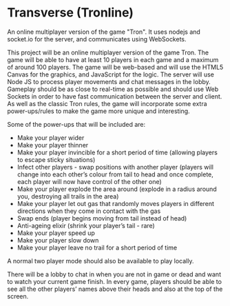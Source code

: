 Transverse (Tronline)
===============

An online multiplayer version of the game "Tron". It uses nodejs and socket.io for the server, and communicates using WebSockets.

This project will be an online multiplayer version of the game Tron.
The game will be able to have at least 10 players in each game and a maximum of around 100 players.
The game will be web-based and will use the HTML5 Canvas for the graphics, and JavaScript for the logic.
The server will use Node JS to process player movements and chat messages in the lobby.
Gameplay should be as close to real-time as possible and should use Web Sockets in order to have fast communication between the server and client.
As well as the classic Tron rules, the game will incorporate some extra power-ups/rules to make the game more unique and interesting.

Some of the power-ups that will be included are:
* Make your player wider
* Make your player thinner
* Make your player invincible for a short period of time (allowing players to escape sticky situations)
* Infect other players - swap positions with another player (players will change into each other’s colour from tail to head and once complete, each player will now have control of the other one)
* Make your player explode the area around (explode in a radius around you, destroying all trails in the area)
* Make your player let out gas that randomly moves players in different directions when they come in contact with the gas
* Swap ends (player begins moving from tail instead of head)
* Anti-ageing elixir (shrink your player’s tail - rare)
* Make your player speed up
* Make your player slow down
* Make your player leave no trail for a short period of time

A normal two player mode should also be available to play locally.

There will be a lobby to chat in when you are not in game or dead and want to watch your current game finish.
In every game, players should be able to see all the other players’ names above their heads and also at the top of the screen.
